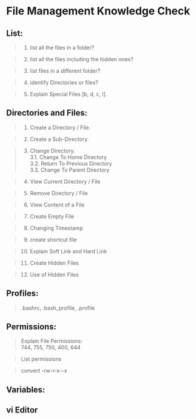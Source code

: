 # File Management Knowledge Check
## List:
>1. list all the files in a folder?

>2. list all the files including the hidden ones?

>3. list files in a different folder?

>4. identify Directories or files?

>5. Explain Special Files [b, d, c, l].

## Directories and Files:
>1. Create a Directory / File.

>2. Create a Sub-Directory.

>3. Change Directory.
 <br> 3.1. Change To Home Directory
 <br> 3.2. Return To Previous Directory
 <br> 3.3. Change To Parent Directory

> 4. View Current Directory / File

> 5. Remove Directory / File

> 6. View Content of a File

> 7. Create Empty File

>8. Changing Timestamp

>9. create shortcut file

>10. Explain Soft Link and Hard Link

>11. Create Hidden Files

>12. Use of Hidden Files

## Profiles:
> .bashrc, .bash_profile, .profile

## Permissions:
> Explain File Permissions:
 <br> 744, 755, 750, 400, 644

> List permissions

> convert -rw-r-x--x

## Variables:


## vi Editor